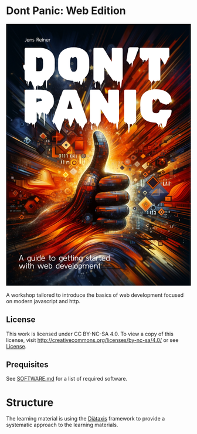 # Dont Panic: Web Edition

![Cover](./_attachments/cover.png)

A workshop tailored to introduce the basics of web development focused on modern javascript and http.

## License

This work is licensed under CC BY-NC-SA 4.0. To view a copy of this license, visit http://creativecommons.org/licenses/by-nc-sa/4.0/ or see [License](./LICENSE.md).

## Prequisites

See [SOFTWARE.md](./SOFTWARE.md) for a list of required software.

# Structure

The learning material is using the [Diàtaxis](https://diataxis.fr) framework to provide a systematic approach to the learning materials.


